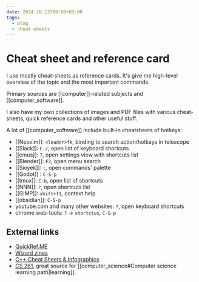 ```yaml
---
date: 2024-10-13T00:00+03:00
tags:
  - blog
  - cheat-sheets
---
```


# Cheat sheet and reference card

I use mostly cheat-sheets as reference cards. It's give me high-level overview
of the topic and the most important commands.

Primary sources are [[computer]]-related subjects and [[computer_software]].

I also have my own collections of images and PDF files with various
cheat-sheets, quick reference cards and other useful stuff.

A lot of [[computer_software]] include built-in cheatsheets of hotkeys:

- [[Neovim]]:<wbr class="f"> `<leader>fk`, binding to search action/hotkeys in telescope
- [[Slack]]:<wbr class="f"> `C-/`, open list of keyboard shortcuts
- [[cmus]]:<wbr class="f"> `7`, open settings view with shortcuts list
- [[Blender]]:<wbr class="f"> `F3`, open menu search
- [[Sioyek]]:<wbr class="f"> `:`, open commands' palette
- [[Godot]] :<wbr class="f"> `C-S-p`
- [[tmux]]:<wbr class="f"> `C-b`, open list of shortcuts
- [[NNN]]:<wbr class="f"> `?`, open shortcuts list
- [[GIMP]]:<wbr class="f"> `shift+f1`, context help
- [[obsidian]]:<wbr class="f"> `C-S-p`
- youtube.com and many other websites:<wbr class="f"> `?`, open keyboard shortcuts
- chrome web-tools:<wbr class="f"> `?` → `shortctus`, `C-S-p`

## External links

- [QuickRef.ME](https://quickref.me/)
- [Wizard zines](https://wizardzines.com/comics/)
- [C++ Cheat Sheets & Infographics](https://hackingcpp.com/cpp/cheat_sheets.html)
- [CS 261](https://w3.cs.jmu.edu/lam2mo/cs261_2016_08/calendar.html), great
source for [[computer_science#Computer science learning path|learning]].
